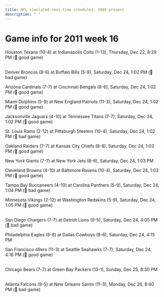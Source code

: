 ```yaml
---
title: NFL simulated-real-time schedules, 2009-present
description: " "
---
```


# Game info for 2011 week 16

Houston Texans (10-4) at Indianapolis Colts (1-13), Thursday, Dec 22, 8:29 PM (:football: good game)

<br/>Denver Broncos (8-6) at Buffalo Bills (5-9), Saturday, Dec 24, 1:02 PM (:red_circle: bad game)

Arizona Cardinals (7-7) at Cincinnati Bengals (8-6), Saturday, Dec 24, 1:02 PM (:football: good game)

Miami Dolphins (5-9) at New England Patriots (11-3), Saturday, Dec 24, 1:02 PM (:football: good game)

Jacksonville Jaguars (4-10) at Tennessee Titans (7-7), Saturday, Dec 24, 1:02 PM (:football: good game)

St. Louis Rams (2-12) at Pittsburgh Steelers (10-4), Saturday, Dec 24, 1:02 PM (:red_circle: bad game)

Oakland Raiders (7-7) at Kansas City Chiefs (6-8), Saturday, Dec 24, 1:03 PM (:football: good game)

New York Giants (7-7) at New York Jets (8-6), Saturday, Dec 24, 1:03 PM

Cleveland Browns (4-10) at Baltimore Ravens (10-4), Saturday, Dec 24, 1:03 PM (:football: good game)

Tampa Bay Buccaneers (4-10) at Carolina Panthers (5-9), Saturday, Dec 24, 1:04 PM (:red_circle: bad game)

Minnesota Vikings (2-12) at Washington Redskins (5-9), Saturday, Dec 24, 1:05 PM (:football: good game)

<br/>San Diego Chargers (7-7) at Detroit Lions (9-5), Saturday, Dec 24, 4:05 PM (:red_circle: bad game)

Philadelphia Eagles (6-8) at Dallas Cowboys (8-6), Saturday, Dec 24, 4:15 PM

San Francisco 49ers (11-3) at Seattle Seahawks (7-7), Saturday, Dec 24, 4:16 PM (:football: good game)

<br/>Chicago Bears (7-7) at Green Bay Packers (13-1), Sunday, Dec 25, 8:30 PM

<br/>Atlanta Falcons (9-5) at New Orleans Saints (11-3), Monday, Dec 26, 8:40 PM (:red_circle: bad game)

